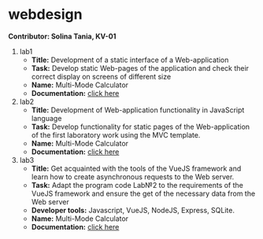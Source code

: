 # webdesign
**Contributor: Solina Tania, KV-01**
1. lab1 
   - **Title:** Development of a static interface of a Web-application
   - **Task:** Develop static Web-pages of the application and check their 
	   correct display on screens of different size
   - **Name:** Multi-Mode Calculator
   - **Documentation:** [click here](https://docs.google.com/document/d/1eYqhdOQ4lpQvU7xXfnlFtbBpHNi7x5pR/edit?usp=sharing&ouid=118171097812421940847&rtpof=true&sd=true)
2. lab2
   - **Title:** Development of Web-application functionality in JavaScript language
   - **Task:** Develop functionality for static pages of the Web-application of the first laboratory work using the MVC template.
   - **Name:** Multi-Mode Calculator
   - **Documentation:** [click here](https://docs.google.com/document/d/1q8LpZ_nAiUYgUnB3x87VXG6AlZNEozKt/edit?usp=sharing&ouid=118171097812421940847&rtpof=true&sd=true)
3. lab3
   - **Title:** Get acquainted with the tools of the VueJS framework and learn how to create asynchronous requests to the Web server.
   - **Task:** Adapt the program code Lab№2 to the requirements of the VueJS framework and ensure the get of the necessary data from the Web server
   - **Developer tools:** Javascript, VueJS, NodeJS, Express, SQLite.
   - **Name:** Multi-Mode Calculator
   - **Documentation:** [click here](https://docs.google.com/document/d/1HeABmIF_6_TEwO9a4Y2nh_ZqfuiTwYWi/edit?usp=sharing&ouid=118171097812421940847&rtpof=true&sd=true)